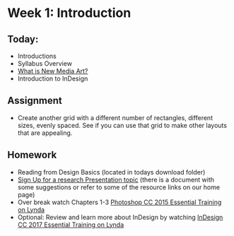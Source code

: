 # Week 1: Introduction

## Today:
- Introductions
- Syllabus Overview
- [What is New Media Art?](https://docs.google.com/presentation/d/1EHKHx8vumIrpwwL1pk0UVgQTecqyMr_A7dO-W3N3UN4/edit?usp=sharing)
- Introduction to InDesign

## Assignment
- Create another grid with a different number of rectangles, different sizes, evenly spaced. See if you can use that grid to make other layouts that are appealing. 

## Homework
- Reading from Design Basics (located in todays download folder)
- [Sign Up for a research Presentation topic](https://docs.google.com/spreadsheets/d/1I5T7kbH9z3262R3UqnX7wICi2UpmBcDxdqy8LxYRAiA/edit?usp=sharing) (there is a document with some suggestions or refer to some of the resource links on our home page)
- Over break watch Chapters 1-3 [Photoshop CC 2015 Essential Training on Lynda](https://www.lynda.com/Photoshop-tutorials/Photoshop-CC-Essential-Training-2015/372339-2.html?srchtrk=index%3a3%0alinktypeid%3a2%0aq%3aphotoshop+cc%0apage%3a1%0as%3arelevance%0asa%3atrue%0aproducttypeid%3a2)
- Optional: Review and learn more about InDesign by watching [InDesign CC 2017 Essential Training on Lynda](https://www.lynda.com/InDesign-tutorials/Importing-graphics/466174/559628-4.html?srchtrk=index%3a5%0alinktypeid%3a2%0aq%3aindesign+cc%0apage%3a1%0as%3arelevance%0asa%3atrue%0aproducttypeid%3a2)
